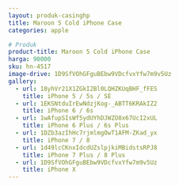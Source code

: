 ```yaml
---
layout: produk-casinghp
title: Maroon 5 Cold iPhone Case
categories: apple

# Produk
product-title: Maroon 5 Cold iPhone Case
harga: 90000
sku: hn-4517
image-drive: 1D9SfVOhGFguBEbw9VDcfvxYfw7m9v5Uz
gallery:
  - url: 18yhVr21X1ZGkI2Bl0LQHZKUqBHF_fFES
    title: iPhone 5 / 5s / SE
  - url: 1EKSNtduIrEwNdzjKog-_ABTT6KRAkIZ2
    title: iPhone 6 / 6s
  - url: 1wAfupSIsWf5ydUYhDJWZO8x67UcI2xUL
    title: iPhone 6 Plus / 6s Plus
  - url: 1DZb3azIhHc7rjmlmgOwT1AFM-ZKad_yx
    title: iPhone 7 / 8
  - url: 1d49lcCKnxIdcdUZslpjkiMBidstsRPJ8
    title: iPhone 7 Plus / 8 Plus
  - url: 1D9SfVOhGFguBEbw9VDcfvxYfw7m9v5Uz
    title: iPhone X
---
```

